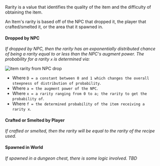 Rarity is a value that identifies the quality of the item and the difficulty of obtaining the item.

An Item's rarity is based off of the NPC that dropped it, the player that crafted/smelted it, or the area that it spawned in.

#### Dropped by NPC
_If dropped by NPC, then the rarity has an exponentially distributed chance of being a rarity equal to or less than the NPC's augment power. The probability for a rarity `x` is determined via:_

![item rarity from NPC drop](http://i.imgur.com/LPpZRBB.png)

- Where `D = a constant between 0 and 1 which changes the overall steepness of distribution of probability`.
- Where `a = the augment power of the NPC`.
- Where `x = a rarity ranging from 0 to a; the rarity to get the probability of`.
- Where `f = the determined probability of the item receiving a rarity x`.

#### Crafted or Smelted by Player
_If crafted or smelted, then the rarity will be equal to the rarity of the recipe used._

#### Spawned in World
_If spawned in a dungeon chest, there is some logic involved. TBD_
